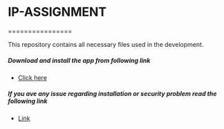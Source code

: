 # IP-ASSIGNMENT
================

This repository contains all necessary files used in the development. 

##### Download and install the app from following link

* [Click here](http://www.shumon.me/others/app-apks/ipas-app-debug.apk)

##### If you ave any issue regarding installation or security problem read the following link

* [Link](http://www.cnet.com/uk/how-to/how-to-install-apps-outside-of-google-play)




